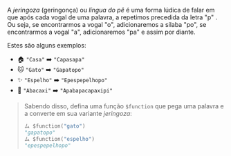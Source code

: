 A _jeringoza_ (geringonça) ou _língua do pê_ é uma forma lúdica de falar em que após cada vogal de uma palavra, a repetimos precedida da letra "p" . Ou seja, se encontrarmos a vogal "o", adicionaremos a sílaba "po", se encontrarmos a vogal "a", adicionaremos "pa" e assim por diante.

Estes são alguns exemplos:

* :house: `"Casa"` :arrow_right: `"Capasapa"`
* :cat: `"Gato"` :arrow_right: `"Gapatopo"`
* :sparkles: `"Espelho"` :arrow_right: `"Epespepelhopo"`
* :pineapple: `"Abacaxi"` :arrow_right: `"Apabapacapaxipi"`

> Sabendo disso, defina uma função `$function` que pega uma palavra e a converte em sua variante _jeringoza_:
>
> ```python
> ム $function("gato")
> "gapatopo"
> ム $function("espelho")
> "epespepelhopo"
> ```
